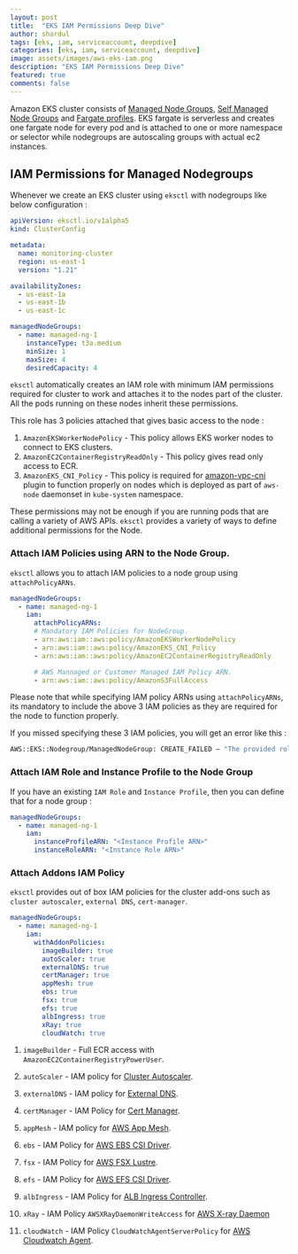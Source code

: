 ```yaml
---
layout: post
title:  "EKS IAM Permissions Deep Dive"
author: shardul
tags: [eks, iam, serviceaccount, deepdive]
categories: [eks, iam, serviceaccount, deepdive]
image: assets/images/aws-eks-iam.png
description: "EKS IAM Permissions Deep Dive"
featured: true
comments: false
---
```


Amazon EKS cluster consists of [Managed Node Groups](https://docs.aws.amazon.com/eks/latest/userguide/managed-node-groups.html), [Self Managed Node Groups](https://docs.aws.amazon.com/eks/latest/userguide/worker.html) and [Fargate profiles](https://docs.aws.amazon.com/eks/latest/userguide/fargate-profile.html). EKS fargate is serverless and creates one fargate node for every pod and is attached to one or more namespace or selector while nodegroups are autoscaling groups with actual ec2 instances.


## IAM Permissions for Managed Nodegroups
Whenever we create an EKS cluster using `eksctl` with nodegroups like below configuration :

```yaml
apiVersion: eksctl.io/v1alpha5
kind: ClusterConfig

metadata:
  name: monitoring-cluster
  region: us-east-1
  version: "1.21"

availabilityZones: 
  - us-east-1a
  - us-east-1b
  - us-east-1c

managedNodeGroups:
  - name: managed-ng-1
    instanceType: t3a.medium
    minSize: 1
    maxSize: 4
    desiredCapacity: 4
```

`eksctl` automatically creates an IAM role with minimum IAM permissions required for cluster to work and attaches it to the nodes part of the cluster. All the pods running on these nodes inherit these permissions.

This role has 3 policies attached that gives basic access to the node :

1. `AmazonEKSWorkerNodePolicy` - This policy allows EKS worker nodes to connect to EKS clusters.
2. `AmazonEC2ContainerRegistryReadOnly` - This policy gives read only access to ECR.
3. `AmazonEKS_CNI_Policy` - This policy is required for [amazon-vpc-cni](https://github.com/aws/amazon-vpc-cni-k8s#setup) plugin to function properly on nodes which is deployed as part of `aws-node` daemonset in `kube-system` namespace.

These permissions may not be enough if you are running pods that are calling a variety of AWS APIs. `eksctl` provides a variety of ways to define additional permissions for the Node.


### Attach IAM Policies using ARN to the Node Group.

`eksctl` allows you to attach IAM policies to a node group using `attachPolicyARNs`. 


```yaml
managedNodeGroups:
  - name: managed-ng-1
    iam:
      attachPolicyARNs:
      # Mandatory IAM Policies for NodeGroup.
      - arn:aws:iam::aws:policy/AmazonEKSWorkerNodePolicy
      - arn:aws:iam::aws:policy/AmazonEKS_CNI_Policy
      - arn:aws:iam::aws:policy/AmazonEC2ContainerRegistryReadOnly

      # AWS Mannaged or Customer Managed IAM Policy ARN.
      - arn:aws:iam::aws:policy/AmazonS3FullAccess
```

Please note that while specifying IAM policy ARNs using `attachPolicyARNs`, its mandatory to include the above 3 IAM policies as they are required for the node to function properly.

If you missed specifying these 3 IAM policies, you will get an error like this :

```bash
AWS::EKS::Nodegroup/ManagedNodeGroup: CREATE_FAILED – "The provided role doesn't have the Amazon EKS Managed Policies associated with it. Please ensure the following policies [arn:aws:iam::aws:policy/AmazonEKSWorkerNodePolicy, arn:aws:iam::aws:policy/AmazonEC2ContainerRegistryReadOnly] are attached "
```

### Attach IAM Role and Instance Profile to the Node Group

If you have an existing `IAM Role` and `Instance Profile`, then you can define that for a node group :

```yaml
managedNodeGroups:
  - name: managed-ng-1
    iam:
      instanceProfileARN: "<Instance Profile ARN>"
      instanceRoleARN: "<Instance Role ARN>"
```

### Attach Addons IAM Policy

`eksctl` provides out of box IAM policies for the cluster add-ons such as `cluster autoscaler`, `external DNS`, `cert-manager`.

```yaml
managedNodeGroups:
  - name: managed-ng-1
    iam:
      withAddonPolicies:
        imageBuilder: true
        autoScaler: true
        externalDNS: true
        certManager: true
        appMesh: true
        ebs: true
        fsx: true
        efs: true
        albIngress: true
        xRay: true
        cloudWatch: true
```

1. `imageBuilder` - Full ECR access with `AmazonEC2ContainerRegistryPowerUser`.

2. `autoScaler` - IAM policy for [Cluster Autoscaler](https://github.com/kubernetes/autoscaler/tree/master/cluster-autoscaler/cloudprovider/aws#iam-policy).

3. `externalDNS` - IAM policy for [External DNS](https://github.com/kubernetes-sigs/external-dns/blob/master/docs/tutorials/aws.md#iam-policy).

4. `certManager` - IAM Policy for [Cert Manager](https://cert-manager.io/docs/configuration/acme/dns01/route53/#set-up-an-iam-role).

5. `appMesh` - IAM policy for [AWS App Mesh](https://github.com/aws/aws-app-mesh-controller-for-k8s/blob/master/config/iam/controller-iam-policy.json).

6. `ebs` - IAM Policy for [AWS EBS CSI Driver](https://github.com/kubernetes-sigs/aws-ebs-csi-driver/blob/master/docs/example-iam-policy.json).

7. `fsx` - IAM Policy for [AWS FSX Lustre](https://github.com/kubernetes-sigs/aws-fsx-csi-driver/tree/master/docs#installation).

8. `efs` - IAM Policy for [AWS EFS CSI Driver](https://github.com/kubernetes-sigs/aws-efs-csi-driver/blob/master/docs/iam-policy-example.json).

9. `albIngress` - IAM Policy for [ALB Ingress Controller](https://github.com/kubernetes-sigs/aws-load-balancer-controller/blob/main/docs/install/iam_policy.json).

10. `xRay` - IAM Policy `AWSXRayDaemonWriteAccess` for [AWS X-ray Daemon](https://github.com/aws/aws-xray-daemon) 

11. `cloudWatch` - IAM Policy `CloudWatchAgentServerPolicy` for [AWS Cloudwatch Agent](https://github.com/aws/amazon-cloudwatch-agent).


